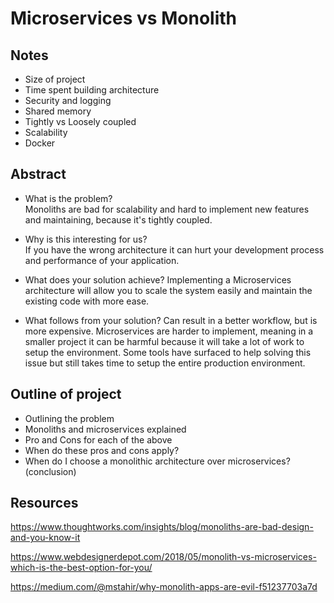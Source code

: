 # Microservices vs Monolith

## Notes
- Size of project
- Time spent building architecture
- Security and logging
- Shared memory
- Tightly vs Loosely coupled
- Scalability
- Docker


## Abstract
- What is the problem?  
  Monoliths are bad for scalability and hard to implement new features and maintaining, because it's tightly coupled.  

- Why is this interesting for us?  
  If you have the wrong architecture it can hurt your development process and performance of your application.

- What does your solution achieve?
  Implementing a Microservices architecture will allow you to scale the system easily and maintain the existing code with more ease.

- What follows from your solution? 
  Can result in a better workflow, but is more expensive.
  Microservices are harder to implement, meaning in a smaller project it can be harmful because it will take a lot of work to setup the environment. Some tools have surfaced to help solving this issue but still takes time to setup the entire production environment.

## Outline of project
- Outlining the problem
- Monoliths and microservices explained
- Pro and Cons for each of the above
- When do these pros and cons apply?
- When do I choose a monolithic architecture over microservices? (conclusion)


## Resources
https://www.thoughtworks.com/insights/blog/monoliths-are-bad-design-and-you-know-it

https://www.webdesignerdepot.com/2018/05/monolith-vs-microservices-which-is-the-best-option-for-you/

https://medium.com/@mstahir/why-monolith-apps-are-evil-f51237703a7d
